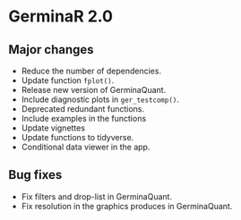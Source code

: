# GerminaR 2.0

## Major changes

- Reduce the number of dependencies.
- Update function `fplot()`.
- Release new version of GerminaQuant.
- Include diagnostic plots in `ger_testcomp()`.
- Deprecated redundant functions.
- Include examples in the functions
- Update vignettes
- Update functions to tidyverse.
- Conditional data viewer in the app.

## Bug fixes

- Fix filters and drop-list in GerminaQuant.
- Fix resolution in the graphics produces in GerminaQuant.
